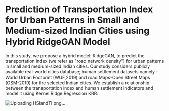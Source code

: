 # Prediction of Transportation Index for Urban Patterns in Small and Medium-sized Indian Cities using Hybrid RidgeGAN Model
In this study, we propose a hybrid model: RidgeGAN, to predict the transportation index (we refer as "road network density") for urban patterns in small and medium-sized Indian cities. Our study considers publicly available real-world cities database; human settlement datasets namely - World Urban Footprint (WUF,2019) and road Maps-Open Street Maps (OSM-2019) for the selected Indian cities. We establish a relationship between the transportation index and human settlement indicators and model it using Kernel Ridge Regression KRR.


![Uploading HSIandTI.png…]()
